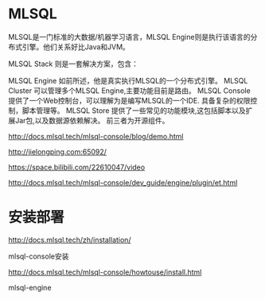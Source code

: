 # MLSQL

MLSQL是一门标准的大数据/机器学习语言，MLSQL Engine则是执行该语言的分布式引擎。他们关系好比Java和JVM。

MLSQL Stack 则是一套解决方案，包含：

MLSQL Engine 如前所述，他是真实执行MLSQL的一个分布式引擎。
MLSQL Cluster 可以管理多个MLSQL Engine,主要功能目前是路由。
MLSQL Console 提供了一个Web控制台，可以理解为是编写MLSQL的一个IDE. 具备复杂的权限控制，脚本管理等。
MLSQL Store 提供了一些常见的功能模块,这包括脚本以及扩展Jar包,以及数据源依赖解决。
前三者为开源组件。

http://docs.mlsql.tech/mlsql-console/blog/demo.html

http://jielongping.com:65092/


https://space.bilibili.com/22610047/video


http://docs.mlsql.tech/mlsql-console/dev_guide/engine/plugin/et.html

# 安装部署
http://docs.mlsql.tech/zh/installation/

mlsql-console安装

http://docs.mlsql.tech/mlsql-console/howtouse/install.html


mlsql-engine
